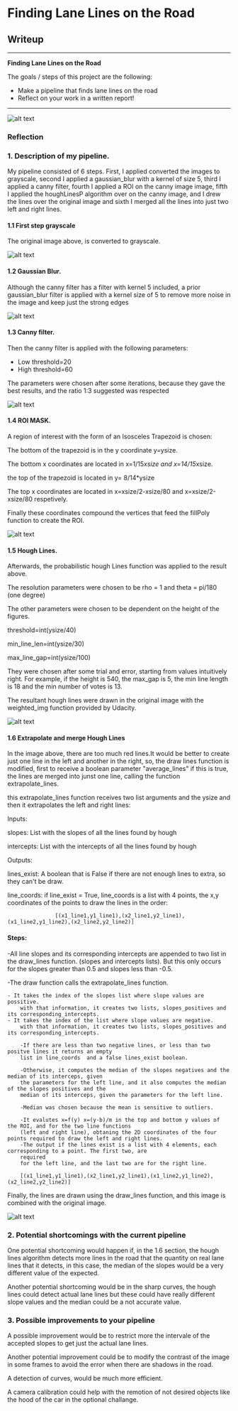 
# **Finding Lane Lines on the Road** 

## Writeup 



---

**Finding Lane Lines on the Road**

The goals / steps of this project are the following:
* Make a pipeline that finds lane lines on the road
* Reflect on your work in a written report!


[//]: # (Image References)

[image1]: ./test_images/gray_solidWhiteRight.jpg "Grayscale"
[image2]: ./test_images/canny_solidWhiteRight.jpg "canny"


---



![alt text](./test_images/solidWhiteRight.jpg "Original image")


### Reflection

### 1. Description of my pipeline.

My pipeline consisted of 6 steps. First, I applied converted the images to grayscale, second I applied a gaussian_blur with a kernel of size 5, third I applied a canny filter, fourth I applied a ROI on the canny image image, fifth I applied the houghLinesP algorithm over on the canny image, and I drew the lines over the original image and sixth I merged all the lines into just two left and right lines.






#### 1.1 First step grayscale 
The original image above, is converted to grayscale.

![alt text](./test_images/gray_solidWhiteRight.jpg "Grayscaled image")


#### 1.2 Gaussian Blur.
Although the canny filter has a filter with kernel 5 included, a prior gaussian_blur filter is applied with a kernel size of 5 to remove more noise in the image and keep just the strong edges

![alt text](./test_images/blur_solidWhiteRight.jpg "Blur image")


#### 1.3 Canny filter.
Then the canny filter is applied with the following parameters:

 - Low threshold=20
 - High threshold=60
 
 The parameters were chosen after some iterations, because they gave the best results, and the ratio 1:3 suggested was respected
 
 
 ![alt text](./test_images/canny_solidWhiteRight.jpg "Canny image")

#### 1.4 ROI MASK.

A region of interest with the form of an Isosceles Trapezoid is chosen: 

The bottom of the trapezoid is in the y coordinate y=ysize. 

The bottom x coordinates are located in x=1/15*xsize and x=14/15*xsize.

the top of the trapezoid is  located  in y= 8/14*ysize 

The top x coordinates are located in x=xsize/2-xsize/80 and x=xsize/2-xsize/80 respetively.
 
Finally these coordinates compound the vertices that feed the fillPoly function to create the ROI.
 
 
 ![alt text](./test_images/roi_solidWhiteRight.jpg "Roi image")

#### 1.5 Hough Lines.

Afterwards, the probabilistic hough Lines function was applied to the result above. 

The resolution parameters were chosen to be rho = 1 and theta = pi/180 (one degree)

The other parameters were chosen to be dependent on the height of the figures.

threshold=int(ysize/40)

min_line_len=int(ysize/30)

max_line_gap=int(ysize/100)

They were chosen after some trial and error, starting from values intuitively right. For example, if the height is 540, the max_gap is 5, the min line length is 18 and the min number of votes is 13.


The resultant hough lines were drawn in the original image with the weighted_img function provided by Udacity.

 
 ![alt text](./test_images/houghLinesOverImage_solidWhiteRight.jpg "Hough Lines image")


#### 1.6 Extrapolate and merge Hough Lines

In the image above, there are too much red lines.It would be better to create just one line in the left and another in the right, so, the draw lines function is modified, first to receive a boolean parameter "average_lines" if this is true, the lines are merged into junst one line, calling the function extrapolate_lines.


this extrapolate_lines function receives two list arguments and the ysize and then it extrapolates the left and right lines:


Inputs:

slopes: List with the slopes of all the lines found by hough

intercepts: List with the intercepts of all the lines found by hough


Outputs:

lines_exist: A boolean that is False if there are not enough lines to extra, so they can't be draw.


line_coords: if line_exist = True, line_coords is a list with 4 points, the x,y coordinates of the points to draw the lines in the order:
                   
                   [(x1_line1,y1_line1),(x2_line1,y2_line1),(x1_line2,y1_line2),(x2_line2,y2_line2)]

    
#### Steps: 


-All line slopes and its corresponding intercepts are appended to two list in the draw_lines function. (slopes and intercepts lists). But this only occurs for the slopes greater than 0.5 and slopes less than -0.5.

-The draw function calls the extrapolate_lines function.
    
    - It takes the index of the slopes list where slope values are possitive.
        with that information, it creates two lists, slopes_positives and its corresponding_intercepts.
    - It takes the index of the list where slope values are negative.
        with that information, it creates two lists, slopes_positives and its corresponding_intercepts.
        
        -If there are less than two negative lines, or less than two positve lines it returns an empty 
        list in line_coords  and a false lines_exist boolean.

        -Otherwise, it computes the median of the slopes negatives and the median of its interceps, given 
        the parameters for the left line, and it also computes the median of the slopes positives and the
        median of its interceps, given the parameters for the left line.

        -Median was chosen because the mean is sensitive to outliers.
        
        -It evalutes x=f(y) x=(y-b)/m in the top and bottom y values of the ROI, and for the two line functions
        (left and right line), obtaning the 2D coordinates of the four points required to draw the left and right lines. 
        -The output if the lines exist is a list with 4 elements, each corresponding to a point. The first two, are
        required 
        for the left line, and the last two are for the right line. 
        
        [(x1_line1,y1_line1),(x2_line1,y2_line1),(x1_line2,y1_line2),(x2_line2,y2_line2)]


Finally, the lines are drawn using the draw_lines function, and this image is combined with the original image.
 
 ![alt text](./test_images/mergedLinesOverImage_solidWhiteRight.jpg "Merged Lines image")

### 2. Potential shortcomings with the current pipeline


One potential shortcoming would happen if, in the 1.6 section, the hough lines algorithm detects more lines in the road that the quantity on real lane lines that it detects, in this case, the median of the slopes would be a very different value of the expected.

Another potential shortcoming would be in the sharp curves, the hough lines could detect actual lane lines but these could have really different slope values and the median could be a not accurate value.



### 3. Possible improvements to your pipeline

A possible improvement would be to restrict more the intervale of the accepted slopes to get just the actual lane lines.

Another potential improvement could be to modify the contrast of the image in some frames to avoid the error when there are shadows in the road.


A detection of curves, would be much more efficient.

A camera calibration could help with the remotion of not desired objects like the hood of the car in the optional challange. 


```python

```

